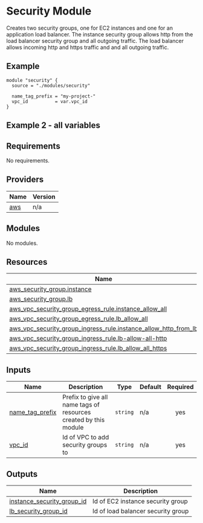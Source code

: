 # Security Module
Creates two security groups, one for EC2 instances and one for an application load balancer.  The instance security group allows http from the load balancer security group and all outgoing traffic.  The load balancer allows incoming http and https traffic and and all outgoing traffic.

## Example

```
module "security" {
  source = "./modules/security"

  name_tag_prefix = "my-project-"
  vpc_id          = var.vpc_id
}
```

## Example 2 - all variables


<!-- BEGIN_TF_DOCS -->
## Requirements

No requirements.

## Providers

| Name | Version |
|------|---------|
| <a name="provider_aws"></a> [aws](#provider\_aws) | n/a |

## Modules

No modules.

## Resources

| Name | Type |
|------|------|
| [aws_security_group.instance](https://registry.terraform.io/providers/hashicorp/aws/latest/docs/resources/security_group) | resource |
| [aws_security_group.lb](https://registry.terraform.io/providers/hashicorp/aws/latest/docs/resources/security_group) | resource |
| [aws_vpc_security_group_egress_rule.instance_allow_all](https://registry.terraform.io/providers/hashicorp/aws/latest/docs/resources/vpc_security_group_egress_rule) | resource |
| [aws_vpc_security_group_egress_rule.lb_allow_all](https://registry.terraform.io/providers/hashicorp/aws/latest/docs/resources/vpc_security_group_egress_rule) | resource |
| [aws_vpc_security_group_ingress_rule.instance_allow_http_from_lb](https://registry.terraform.io/providers/hashicorp/aws/latest/docs/resources/vpc_security_group_ingress_rule) | resource |
| [aws_vpc_security_group_ingress_rule.lb-allow-all-http](https://registry.terraform.io/providers/hashicorp/aws/latest/docs/resources/vpc_security_group_ingress_rule) | resource |
| [aws_vpc_security_group_ingress_rule.lb_allow_all_https](https://registry.terraform.io/providers/hashicorp/aws/latest/docs/resources/vpc_security_group_ingress_rule) | resource |

## Inputs

| Name | Description | Type | Default | Required |
|------|-------------|------|---------|:--------:|
| <a name="input_name_tag_prefix"></a> [name\_tag\_prefix](#input\_name\_tag\_prefix) | Prefix to give all name tags of resources created by this module | `string` | n/a | yes |
| <a name="input_vpc_id"></a> [vpc\_id](#input\_vpc\_id) | Id of VPC to add security groups to | `string` | n/a | yes |

## Outputs

| Name | Description |
|------|-------------|
| <a name="output_instance_security_group_id"></a> [instance\_security\_group\_id](#output\_instance\_security\_group\_id) | Id of EC2 instance security group |
| <a name="output_lb_security_group_id"></a> [lb\_security\_group\_id](#output\_lb\_security\_group\_id) | Id of load balancer security group |
<!-- END_TF_DOCS -->
